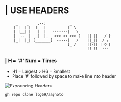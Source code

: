 #   | USE HEADERS 
         _    _    ,--;           _
        | |  | |  [   |          [  \                  
        | |__| |   |  |   -------|   \              
        |  --  |  _|  |_   >>> >> >>> )   || ||   / }    
        |_|  |_| [_______]  -----|   /    ||_||  / /            
                                 [_ /     ||-|| | O |    
                                          !! !!  ---         
### |  H = '#'  Num = Times
      
+ H1 = Largest > H6 = Smallest
+ Place '#' followed by space to make line into header


 
 ![Expounding Headers](https://images.nightcafe.studio/jobs/IhLeQJwKdXa0LSWM3TxN/IhLeQJwKdXa0LSWM3TxN--1--UWELL.jpg?tr=w-640,c-at_max)
        

```
gh repo clone log69/aaphoto
```
